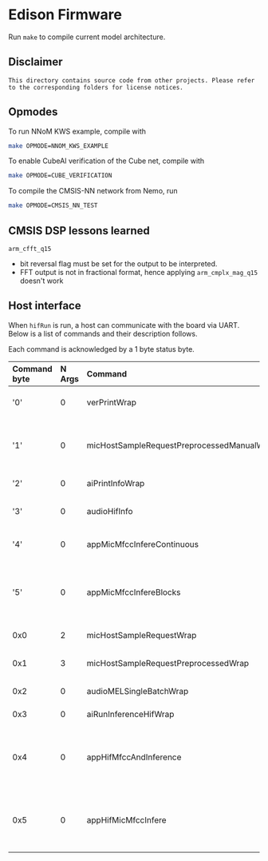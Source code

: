 # Edison Firmware

Run `make` to compile current model architecture.

## Disclaimer
```
This directory contains source code from other projects. Please refer to the corresponding folders for license notices.
```

## Opmodes
To run NNoM KWS example, compile with
```bash
make OPMODE=NNOM_KWS_EXAMPLE
```

To enable CubeAI verification of the Cube net, compile with
```bash
make OPMODE=CUBE_VERIFICATION
```

To compile the CMSIS-NN network from Nemo, run
```bash
make OPMODE=CMSIS_NN_TEST
```

## CMSIS DSP lessons learned
`arm_cfft_q15` 

- bit reversal flag must be set for the output to be interpreted.
- FFT output is not in fractional format, hence applying `arm_cmplx_mag_q15` doesn't work


## Host interface

When `hifRun` is run, a host can communicate with the board via UART. Below is a list of commands and their description follows.

Each command is acknowledged by a 1 byte status byte.

| Command byte | N Args | Command                          | Short Description                               |
|:-------------|:-------|:---------------------------------|:------------------------------------------------|
|'0' | 0 | verPrintWrap | Returns version string |
|'1' | 0 | micHostSampleRequestPreprocessedManualWrap | Sample and preprocess mic for manual inspection |
|'2' | 0 | aiPrintInfoWrap | Print network info |
|'3' | 0 | audioHifInfo | Print audio processing info |
|'4' | 0 | appMicMfccInfereContinuous | Start continuous inference |
|'5' | 0 | appMicMfccInfereBlocks | Start continuous inference in block mode, no sliding window |
|0x0 | 2 | micHostSampleRequestWrap | Raw sample mic |
|0x1 | 3 | micHostSampleRequestPreprocessedWrap | Sample and preprocess mic |
|0x2 | 0 | audioMELSingleBatchWrap | MFCC computation |
|0x3 | 0 | aiRunInferenceHifWrap | Run inference |
|0x4 | 0 | appHifMfccAndInference | Upload samples, MCU computes mfcc and inference |
|0x5 | 0 | appHifMicMfccInfere | Run MFCC and inference with data from microphone |

